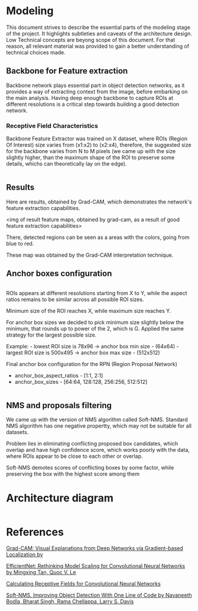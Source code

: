 # Modeling

This document strives to describe the essential parts of the modeling stage
of the project. It highlights subtleties and caveats of the architecture design.
Low Technical concepts are beyong scope of this document. For that reason, all 
relevant material was provided to gain a better understanding of technical choices
made.

## Backbone for Feature extraction

Backbone network plays essential part in object detection networks, as it provides a way of extracting context from the image, before embarking on the main analysis. Having deep enough backbone to capture ROIs at different resolutions is a critical step towards building a good detection network.

### Receptive Field Characteristics

Backbone Feature Extractor was trained on X dataset, where ROIs (Region Of Interest)
size varies from (x1:x2) to (x2:x4), therefore, the suggested 
size for the backbone varies from N to M pixels (we came up with the size slightly higher, than the maximum shape of the ROI to preserve some details, whichs can theoretically lay on the edge).

<img of the backbone classifier with small subdescription>

## Results 

Here are results, obtained by Grad-CAM, which demonstrates the network's feature extraction capabilities.

<img of result feature maps, obtained by grad-cam, as a result of good feature extraction capabilities>

There, detected regions can be seen as a areas with the colors, going from blue to red.

These map was obtained by the Grad-CAM interpretation technique.

## Anchor boxes configuration

<img of object min max aspect ratios>

ROIs appears at different resolutions starting
from X to Y, while the aspect ratios remains to be similar
across all possible ROI sizes.

Minimum size of the ROI reaches X,
while maximum size reaches Y.

For anchor box sizes we decided to pick minimum
size slightly below the minimum, that rounds up to
power of the 2, which is G. Applied the same strategy 
for the largest possible size.

Example:
    - lowest ROI size is 78x96 -> anchor box min size - (64x64)
    - largest ROI size is 500x495 -> anchor box max size - (512x512)


Final anchor box configuration for the RPN (Region Proposal Network)

- anchor_box_aspect_ratios - [1:1, 2:1]
- anchor_box_sizes - [64:64, 128:128, 256:256, 512:512]

<img of anchor boxes>

## NMS and proposals filtering
We came up with the version of NMS algorithm 
called Soft-NMS. Standard NMS algorithm has one negative propertty, which may not be suitable for all datasets.

Problem lies in eliminating conflicting proposed box candidates, which overlap and have
high confidence score, which works poorly with the data,
where ROIs appear to be close to each other or overlap. 

Soft-NMS demotes scores of conflicting boxes by some factor, while preserving the box with the highest score among them

# Architecture diagram

<img of the overall model architecture>

# References

[Grad-CAM: Visual Explanations from Deep Networks via Gradient-based Localization by ]("https://arxiv.org/abs/1610.02391")

[EfficientNet: Rethinking Model Scaling for Convolutional Neural Networks by Mingxing Tan, Quoc V. Le]("https://arxiv.org/abs/1905.11946")

[Calculating Receptive Fields for Convolutional Neural Networks]("https://distill.pub/2019/computing-receptive-fields")

[Soft-NMS. Improving Object Detection With One Line of Code by Navaneeth Bodla, Bharat Singh, Rama Chellappa, Larry S. Davis]("https://arxiv.org/abs/1704.04503")



